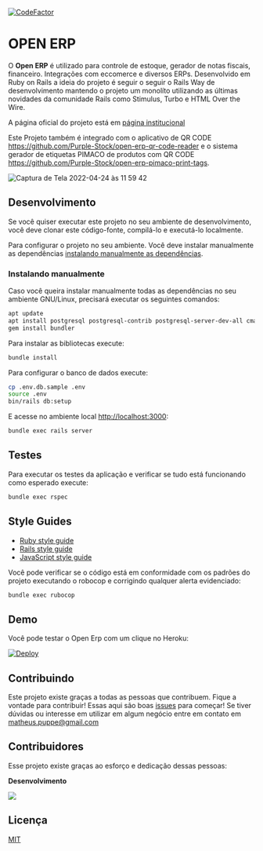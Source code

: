 [![CodeFactor](https://www.codefactor.io/repository/github/puppe1990/open-erp/badge)](https://www.codefactor.io/repository/github/puppe1990/open-erp)
# OPEN ERP

O **Open ERP** é utilizado para controle de estoque, gerador de notas fiscais, financeiro. Integrações com eccomerce e diversos ERPs. Desenvolvido em Ruby on Rails a ideia do projeto é seguir o seguir o Rails Way de desenvolvimento mantendo o projeto um monolíto utilizando as últimas novidades da comunidade Rails como Stimulus, Turbo e HTML Over the Wire.

A página oficial do projeto está em [página institucional](https://purplestock.com.br/)

Este Projeto também é integrado com o aplicativo de QR CODE https://github.com/Purple-Stock/open-erp-qr-code-reader e o sistema gerador de etiquetas PIMACO de produtos com QR CODE https://github.com/Purple-Stock/open-erp-pimaco-print-tags.

![Captura de Tela 2022-04-24 às 11 59 42](https://user-images.githubusercontent.com/8432835/164982735-d0e2899f-f077-45d9-a70c-81ac9c3f7102.png)


## Desenvolvimento

Se você quiser executar este projeto no seu ambiente de desenvolvimento,
você deve clonar este código-fonte, compilá-lo e executá-lo localmente.

Para configurar o projeto no seu ambiente. Você deve instalar manualmente as dependências
[instalando manualmente as dependências](#instalando-manualmente).

### Instalando manualmente

Caso você queira instalar manualmente todas as dependências no seu ambiente GNU/Linux,
precisará executar os seguintes comandos:

```sh
apt update
apt install postgresql postgresql-contrib postgresql-server-dev-all cmake nodejs libpq-dev
gem install bundler
```

Para instalar as bibliotecas execute:

```sh
bundle install
```

Para configurar o banco de dados execute:

```sh
cp .env.db.sample .env
source .env
bin/rails db:setup
```

E acesse no ambiente local [http://localhost:3000](http://localhost:3000):

```sh
bundle exec rails server
```

## Testes

Para executar os testes da aplicação e verificar se tudo está funcionando como
esperado execute:

```sh
bundle exec rspec
```

## Style Guides

- [Ruby style guide](https://github.com/bbatsov/ruby-style-guide)
- [Rails style guide](https://github.com/bbatsov/rails-style-guide)
- [JavaScript style guide](https://github.com/airbnb/javascript)

Você pode verificar se o código está em conformidade com os padrões do projeto
executando o robocop e corrigindo qualquer alerta evidenciado:

```sh
bundle exec rubocop
```


## Demo

Você pode testar o Open Erp com um clique no Heroku:

[![Deploy](https://www.herokucdn.com/deploy/button.svg)](https://heroku.com/deploy?template=https://github.com/puppe1990/open-erp)

## Contribuindo

Este projeto existe graças a todas as pessoas que contribuem. Fique a vontade para contribuir! Essas aqui são boas [issues](https://github.com/puppe1990/open-erp/issues?q=is%3Aissue+is%3Aopen+label%3A%22good+first+issue%22) para começar! Se tiver dúvidas ou interesse em utilizar em algum negócio entre em contato em matheus.puppe@gmail.com

## Contribuidores

Esse projeto existe graças ao esforço e dedicação dessas pessoas:

**Desenvolvimento**

<a href="https://github.com/puppe1990/open-erp/graphs/contributors">
  <img src="https://contrib.rocks/image?repo=puppe1990/open-erp" />
</a>

## Licença

[MIT](https://github.com/puppe1990/open-erp/blob/master/LICENSE)
